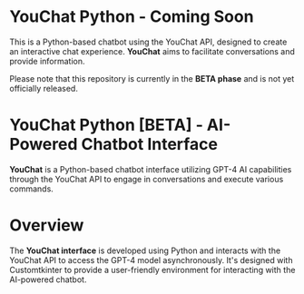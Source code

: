# YouChat Python - Coming Soon
This is a Python-based chatbot using the YouChat API, designed to create an interactive chat experience. **YouChat** aims to facilitate conversations and provide information.

Please note that this repository is currently in the **BETA phase** and is not yet officially released.

# YouChat Python [BETA] - AI-Powered Chatbot Interface
**YouChat** is a Python-based chatbot interface utilizing GPT-4 AI capabilities through the YouChat API to engage in conversations and execute various commands.

# Overview
The **YouChat interface** is developed using Python and interacts with the YouChat API to access the GPT-4 model asynchronously. It's designed with Customtkinter to provide a user-friendly environment for interacting with the AI-powered chatbot.

